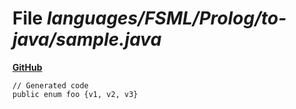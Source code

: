 # File _languages/FSML/Prolog/to-java/sample.java_
**[GitHub](https://github.com/softlang/yas/blob/master/languages/FSML/Prolog/to-java/sample.java)**
```
// Generated code
public enum foo {v1, v2, v3}
```
